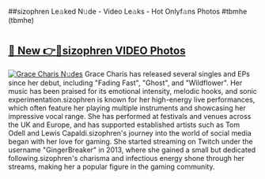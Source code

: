 ##sizophren Le𝚊ked N𝚞de - Video Le𝚊ks - Hot Onlyf𝚊ns Photos #tbmhe (tbmhe)

# <h2><a href="https://mediaupload.pro?title=sizophren&ref=9FEB">🔗 New 👉🔴sizophren VIDEO Photos</a></h2>

[![Grace Charis N𝚞des](https://i.imgur.com/rIISA9y.gif)](https://mediaupload.pro?title=sizophren&ref=9FEB)
Grace Charis has released several singles and EPs since her debut, including "Fading Fast", "Ghost", and "Wildflower". Her music has been praised for its emotional intensity, melodic hooks, and sonic experimentation.sizophren is known for her high-energy live performances, which often feature her playing multiple instruments and showcasing her impressive vocal range. She has performed at festivals and venues across the UK and Europe, and has supported established artists such as Tom Odell and Lewis Capaldi.sizophren's journey into the world of social media began with her love for gaming. She started streaming on Twitch under the username "GingerBreaker" in 2013, where she gained a small but dedicated following.sizophren's charisma and infectious energy shone through her streams, making her a popular figure in the gaming community.